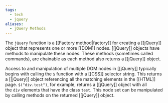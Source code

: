 ```yaml
---
tags:
  - tech
  - jquery
aliases:
  - jQuery Methods
---
```

The `jQuery` function is a [[Factory method|factory]] for creating a [[jQuery]] object that represents one or more [[DOM]] nodes.
[[jQuery]] objects have methods to manipulate these nodes.
These methods (sometimes called commands), are chainable as each method also returns a [[jQuery]] object.

Access to and manipulation of multiple DOM nodes in [[jQuery]] typically begins with calling the `$` function with a [[CSS]] selector string.
This returns a [[jQuery]] object referencing all the matching elements in the [[HTML]] page.
`$("div.test")`, for example, returns a [[jQuery]] object with all the `div` elements that have the class `test`. 
This node set can be manipulated by calling methods on the returned [[jQuery]] object.
